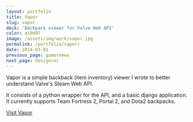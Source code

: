 ```yaml
---
layout: portfolio
title: Vapor
slug: vapor
deck: 'Backpack viewer for Valve Web API'
color: a19d97
image: /assets/img/work/vapor.jpg
permalink: /portfolio/vapor/
date: 2014-03-01
previous_page: gamernews
next_page: designcor
---
```


Vapor is a simple backback (item inventory) viewer I wrote to better understand Valve's Steam Web API.

It consists of a python wrapper for the API, and a basic django application. It currently supports Team Fortress 2, Portal 2, and Dota2 backpacks.

<a class="btn btn-default" href="http://vapor.underlost.net/id/underlost/tf2">Visit Vapor</a>
